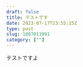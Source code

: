 ```yaml
---
draft: false
title: テストです
date: 2023-07-17T23:55:15Z
type: post
slug: 1807011991
category: [""]
---
```


テストですよ
    

